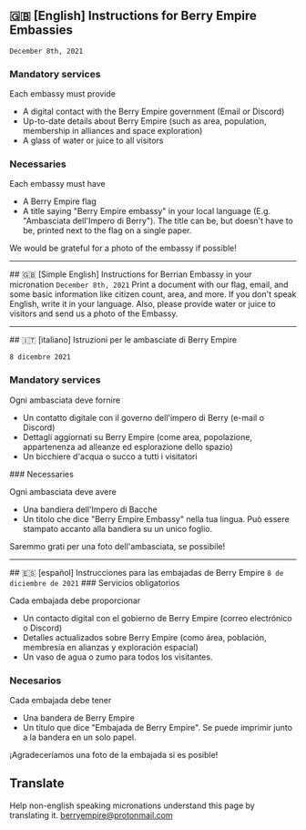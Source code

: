 ## 🇬🇧 [English] Instructions for Berry Empire Embassies
<code>December 8th, 2021</code>
### Mandatory services
<p>
    Each embassy must provide
</p>
<ul>
    <li>A digital contact with the Berry Empire government (Email or Discord)</li>
    <li>Up-to-date details about Berry Empire (such as area, population, membership in alliances and space exploration) </li>
    <li>A glass of water or juice to all visitors</li>
</ul>

### Necessaries
<p>
    Each embassy must have
</p>
<ul>
    <li>A Berry Empire flag</li>
    <li>A title saying "Berry Empire embassy" in your local language (E.g. "Ambasciata dell'Impero di Berry"). The title can be, but doesn't have to be, printed next to the flag on a single paper.</li>
</ul>
We would be grateful for a photo of the embassy if possible!
<hr>
## 🇬🇧 [Simple English] Instructions for Berrian Embassy in your micronation
<code>December 8th, 2021</code>
Print a document with our flag, email, and some basic information like citizen count, area, and more.
If you don't speak English, write it in your language.
Also, please provide water or juice to visitors and send us a photo of the Embassy.

<hr>
## 🇮🇹 [italiano] Istruzioni per le ambasciate di Berry Empire

<code>8 dicembre 2021</code>

### Mandatory services
<p>
    Ogni ambasciata deve fornire
</p>
<ul>
    <li>Un contatto digitale con il governo dell'impero di Berry (e-mail o Discord)</li>
    <li>Dettagli aggiornati su Berry Empire (come area, popolazione, appartenenza ad alleanze ed esplorazione dello spazio)</li>
    <li>Un bicchiere d'acqua o succo a tutti i visitatori</li>
</ul>
### Necessaries
<p>
    Ogni ambasciata deve avere
</p>
<ul>
    <li>Una bandiera dell'Impero di Bacche</li>
    <li>Un titolo che dice "Berry Empire Embassy" nella tua lingua. Può essere stampato accanto alla bandiera su un unico foglio.</li>
</ul>
Saremmo grati per una foto dell'ambasciata, se possibile!
<hr>
## 🇪🇸 [español] Instrucciones para las embajadas de Berry Empire
<code>8 de diciembre de 2021</code>
### Servicios obligatorios
<p>
    Cada embajada debe proporcionar
</p>
<ul>
    <li>Un contacto digital con el gobierno de Berry Empire (correo electrónico o Discord)</li>
    <li>Detalles actualizados sobre Berry Empire (como área, población, membresía en alianzas y exploración espacial)</li>
    <li>Un vaso de agua o zumo para todos los visitantes.</li>
</ul>

### Necesarios
<p>
    Cada embajada debe tener
</p>
<ul>
    <li>Una bandera de Berry Empire</li>
    <li>Un título que dice "Embajada de Berry Empire". Se puede imprimir junto a la bandera en un solo papel.</li>
</ul>
¡Agradeceríamos una foto de la embajada si es posible!

## Translate
Help non-english speaking micronations understand this page by translating it. berryempire@protonmail.com
